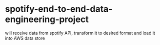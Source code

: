 # spotify-end-to-end-data-engineering-project
will receive data from spotify API, transform it to desired format and load it into AWS data store
